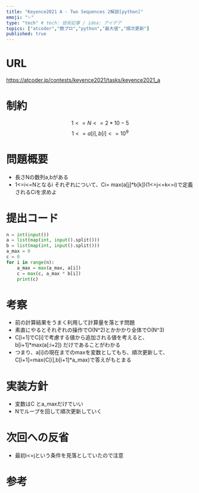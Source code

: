 ```yaml
---
title: "Keyence2021 A - Two Sequences 2解説[python]"
emoji: "✨"
type: "tech" # tech: 技術記事 / idea: アイデア
topics: ["atcoder","競プロ","python","最大値","順次更新"]
published: true
---
```


# URL
https://atcoder.jp/contests/keyence2021/tasks/keyence2021_a

# 制約
$$ 1 <=N <= 2*10-{5}$$
$$ 1<=a[i],b[i] <= 10^{9}$$

# 問題概要
- 長さNの数列a,bがある
- 1<=i<=Nとなるi それぞれについて、Ci= max(a[j]*b[k])(1<=j<=k<=i)で定義されるCiを求めよ
# 提出コード
```python
n = int(input())
a = list(map(int, input().split()))
b = list(map(int, input().split()))
a_max = 0
c = 0
for i in range(n):
    a_max = max(a_max, a[i])
    c = max(c, a_max * b[i])
    print(c)


```

# 考察
- 前の計算結果をうまく利用して計算量を落とす問題
- 素直にやるとそれぞれの操作でO(N^2)とかかかり全体でO(N^3)
- C[i+1]でC[i]で考慮する値から追加される値を考えると、b[i+1]*max(a[:i+2]) だけであることがわかる
- つまり、a[i]の現在までのmaxを変数としてもち、順次更新して、C[i+1]=max(C[i],b[i+1]*a_max)で答えがもとまる

# 実装方針
- 変数はC とa_maxだけでいい
- Nでループを回して順次更新していく

# 次回への反省
- 最初i<=jという条件を見落としていたので注意

# 参考
